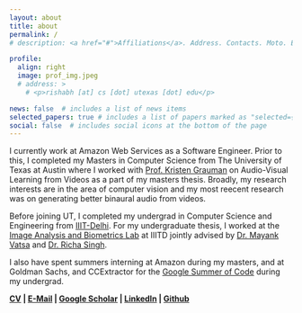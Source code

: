 ```yaml
---
layout: about
title: about
permalink: /
# description: <a href="#">Affiliations</a>. Address. Contacts. Moto. Etc.

profile:
  align: right
  image: prof_img.jpeg
  # address: >
    # <p>rishabh [at] cs [dot] utexas [dot] edu</p>

news: false  # includes a list of news items
selected_papers: true # includes a list of papers marked as "selected={true}"
social: false  # includes social icons at the bottom of the page
---
```


I currently work at Amazon Web Services as a Software Engineer. Prior to this, I completed my Masters in Computer Science from The University of Texas at Austin where I worked with [Prof. Kristen Grauman](https://www.cs.utexas.edu/~grauman/) on Audio-Visual Learning from Videos as a part of my masters thesis. Broadly, my research interests are in the area of computer vision and my most reecent research was on generating better binaural audio from videos.

Before joining UT, I completed my undergrad in Computer Science and Engineering from [IIIT-Delhi](https://www.iiitd.ac.in/). For my undergraduate thesis, I worked at the [Image Analysis and Biometrics Lab](http://www.iab-rubric.org/) at IIITD jointly advised by [Dr. Mayank Vatsa](http://home.iitj.ac.in/~mvatsa/) and [Dr. Richa Singh](http://home.iitj.ac.in/~richa/).

I also have spent summers interning at Amazon during my masters, and at Goldman Sachs, and CCExtractor for the [Google Summer of Code](https://summerofcode.withgoogle.com/archive/2016/projects/5348332989841408/) during my undergrad.

**[CV](assets/pdf/Resume.pdf) \| [E-Mail](mailto:garg.rishabh22@gmail.com) \| [Google Scholar](https://scholar.google.com/citations?user=mnEnXDkAAAAJ&hl=en)   \| [LinkedIn](https://www.linkedin.com/in/rishabhgr/) \| [Github](https://github.com/bigharshrag)**
